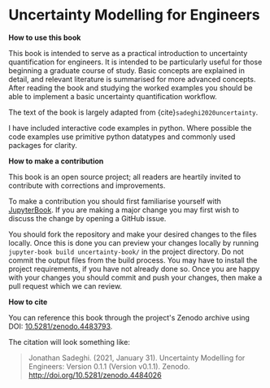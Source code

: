 # Uncertainty Modelling for Engineers
 
**How to use this book**

This book is intended to serve as a practical introduction to uncertainty quantification for engineers.
It is intended to be particularly useful for those beginning a graduate course of study.
Basic concepts are explained in detail, and relevant literature is summarised for more advanced concepts.
After reading the book and studying the worked examples you should be able to implement a basic uncertainty quantification workflow.

The text of the book is largely adapted from {cite}`sadeghi2020uncertainty`.

I have included interactive code examples in python. Where possible the code examples use primitive python datatypes and commonly used packages for clarity.
 
**How to make a contribution**

This book is an open source project; all readers are heartily invited to contribute with corrections and improvements.

To make a contribution you should first familiarise yourself with [JupyterBook](https://jupyterbook.org).
If you are making a major change you may first wish to discuss the change by opening a GitHub issue.

You should fork the repository and make your desired changes to the files locally.
Once this is done you can preview your changes locally by running `jupyter-book build uncertainty-book/` in the project directory.
Do not commit the output files from the build process.
You may have to install the project requirements, if you have not already done so.
Once you are happy with your changes you should commit and push your changes, then make a pull request which we can review.

**How to cite**

You can reference this book through the project's Zenodo archive using DOI: 
[10.5281/zenodo.4483793](https://doi.org/10.5281/zenodo.4483793). 

The citation will look something like:

> Jonathan Sadeghi. (2021, January 31). Uncertainty Modelling for Engineers: Version 0.1.1 (Version v0.1.1). Zenodo. http://doi.org/10.5281/zenodo.4484026
